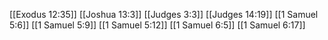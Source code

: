 [[Exodus 12:35]]
[[Joshua 13:3]]
[[Judges 3:3]]
[[Judges 14:19]]
[[1 Samuel 5:6]]
[[1 Samuel 5:9]]
[[1 Samuel 5:12]]
[[1 Samuel 6:5]]
[[1 Samuel 6:17]]
